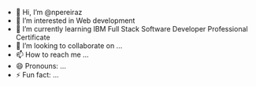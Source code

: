 - 👋 Hi, I’m @npereiraz
- 👀 I’m interested in Web development
- 🌱 I’m currently learning IBM Full Stack Software Developer Professional Certificate
- 💞️ I’m looking to collaborate on ...
- 📫 How to reach me ...
- 😄 Pronouns: ...
- ⚡ Fun fact: ...

<!---
npereiraz/npereiraz is a ✨ special ✨ repository because its `README.md` (this file) appears on your GitHub profile.
You can click the Preview link to take a look at your changes.
--->

